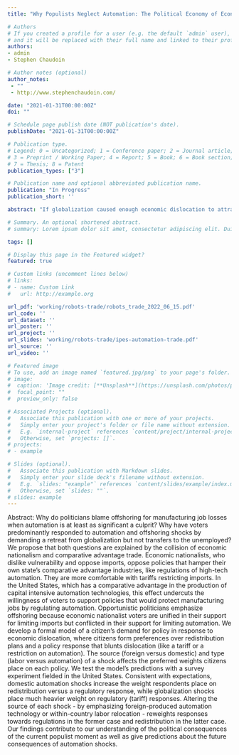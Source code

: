 ```yaml
---
title: "Why Populists Neglect Automation: The Political Economy of Economic Dislocation"

# Authors
# If you created a profile for a user (e.g. the default `admin` user), write the username (folder name) here 
# and it will be replaced with their full name and linked to their profile.
authors:
- admin
- Stephen Chaudoin

# Author notes (optional)
author_notes:
 - ""
 - http://www.stephenchaudoin.com/

date: "2021-01-31T00:00:00Z"
doi: ""

# Schedule page publish date (NOT publication's date).
publishDate: "2021-01-31T00:00:00Z"

# Publication type.
# Legend: 0 = Uncategorized; 1 = Conference paper; 2 = Journal article;
# 3 = Preprint / Working Paper; 4 = Report; 5 = Book; 6 = Book section;
# 7 = Thesis; 8 = Patent
publication_types: ["3"]

# Publication name and optional abbreviated publication name.
publication: "In Progress"
publication_short: ''

abstract: "If globalization caused enough economic dislocation to attract the ire of elected officials and voters, then why didn't the rise of automation also induce similar changes? If globalization induced such intense anxiety among voters, why did they respond by supporting anti-globalization candidates instead of supporting greater economic transfers to those harmed by economic shocks? Our argument is that the collision of economic nationalism and comparative advantage explains both questions. Economic nationalists are distinguished by their belief that the best way to secure their state's independence from foreign political influence is to protect its economic self-sufficiency. For an economic nationalist living in a technology or capital abundant state, imports of labor-intensive products both destroy manufacturing jobs and make the state dependent on foreign inputs. By contrast, economic nationalists in capital-abundant states are ambivalent about automation. New automation technologies developed domestically also harm manufacturing employment but they promote the economic self-sufficiency of the state. Opportunistic populist politicians neglect automation as a cause of economic dislocation because their natural constituency is conflicted about the merits of stopping it directly. But they are united in their opposition to foreign imports."

# Summary. An optional shortened abstract.
# summary: Lorem ipsum dolor sit amet, consectetur adipiscing elit. Duis posuere tellus ac convallis placerat. Proin tincidunt magna sed ex sollicitudin condimentum.

tags: []

# Display this page in the Featured widget?
featured: true

# Custom links (uncomment lines below)
# links:
# - name: Custom Link
#   url: http://example.org

url_pdf: 'working/robots-trade/robots_trade_2022_06_15.pdf'
url_code: ''
url_dataset: ''
url_poster: ''
url_project: ''
url_slides: 'working/robots-trade/ipes-automation-trade.pdf'
url_source: ''
url_video: ''

# Featured image
# To use, add an image named `featured.jpg/png` to your page's folder. 
# image:
#  caption: 'Image credit: [**Unsplash**](https://unsplash.com/photos/pLCdAaMFLTE)'
#  focal_point: ""
#  preview_only: false

# Associated Projects (optional).
#   Associate this publication with one or more of your projects.
#   Simply enter your project's folder or file name without extension.
#   E.g. `internal-project` references `content/project/internal-project/index.md`.
#   Otherwise, set `projects: []`.
# projects:
# - example

# Slides (optional).
#   Associate this publication with Markdown slides.
#   Simply enter your slide deck's filename without extension.
#   E.g. `slides: "example"` references `content/slides/example/index.md`.
#   Otherwise, set `slides: ""`.
# slides: example
---
```


Abstract: Why do politicians blame offshoring for manufacturing job losses when automation is at least as significant a culprit? Why have voters predominantly responded to automation and offshoring shocks by demanding a retreat from globalization but not transfers to the unemployed? We propose that both questions are explained by the collision of economic nationalism and comparative advantage trade. Economic nationalists, who dislike vulnerability and oppose imports, oppose policies that hamper their own state’s comparative advantage industries, like regulations of high-tech automation. They are more comfortable with tariffs restricting imports. In the United States, which has a comparative advantage in the production of capital intensive automation technologies, this effect undercuts the willingness of voters to support policies that would protect manufacturing jobs by regulating automation. Opportunistic politicians emphasize offshoring because economic nationalist voters are unified in their support for limiting imports but conflicted in their support for limiting automation. We develop a formal model of a citizen’s demand for policy in response to economic dislocation, where citizens form preferences over redistribution plans and a policy response that blunts dislocation (like a tariff or a restriction on automation). The source (foreign versus domestic) and type (labor versus automation) of a shock affects the preferred weights citizens place on each policy. We test the model’s predictions with a survey experiment fielded in the United States. Consistent with expectations, domestic automation shocks increase the weight respondents place on redistribution versus a regulatory response, while globalization shocks place much heavier weight on regulatory (tariff) responses. Altering the source of each shock - by emphasizing foreign-produced automation technology or within-country labor relocation - reweights responses towards regulations in the former case and redistribution in the latter case. Our findings contribute to our understanding of the political consequences of the current populist moment as well as give predictions about the future consequences of automation shocks.

